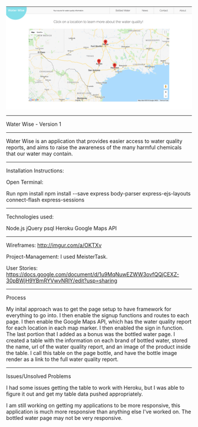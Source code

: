 ![Alt text](Screen1.png?raw=true "Screenshot 1")

_______________________________________________________________

Water Wise - Version 1
_______________________________________________________________

Water Wise is an application that provides easier access to water quality reports, and aims to
raise the awareness of the many harmful chemicals that our water may contain. 
_________________________________________________________________

Installation Instructions:

Open Terminal:

Run npm install
npm install --save 
express
body-parser
express-ejs-layouts
connect-flash
express-sessions

__________________________________________________________________


Technologies used:

Node.js
jQuery
psql
Heroku
Google Maps API

__________________________________________________________________

Wireframes: http://imgur.com/a/OKTXv

Project-Management: I used MeisterTask. 

User Stories: https://docs.google.com/document/d/1u9MqNuwEZWW3ovfQQjCEXZ-30pBWjH9YBmRYVwvNRlY/edit?usp=sharing

_______________________________________________________________


Process

My inital approach was to get the page setup to have framework for everything to go into. I then enable the signup functions and routes to each page. I then enable the Google Maps API, which has the water quality report for each location in each map marker. I then enabled the sign in function. The last portion that I added as a bonus was the bottled water page. I created a table with the information on each brand of bottled water, stored the name, url of the water quality report, and an image of the product inside the table. I call this table on the page bottle, and have the bottle image render as a link to the full water quality report. 

_______________________________________________________________

Issues/Unsolved Problems

I had some issues getting the table to work with Heroku, but I was able to figure it out and get my table data pushed appropriately. 

I am still working on getting my applications to be more responsive, this application is much more responsive than anything else I've worked on. The bottled water page may not be very responsive. 

